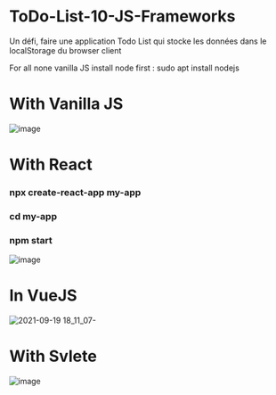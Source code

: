 # ToDo-List-10-JS-Frameworks
Un défi, faire une application Todo List qui stocke les données dans le localStorage du browser client

For all none vanilla JS install node first :  sudo apt install nodejs

# With Vanilla JS
![image](https://user-images.githubusercontent.com/65620947/133935687-fd6a2b34-ee5c-4399-8331-40ade49652ec.png)

# With React
### npx create-react-app my-app
### cd my-app
### npm start
![image](https://user-images.githubusercontent.com/65620947/133935749-0db68f49-7bfa-403f-a656-2c386b8b4277.png)

# In VueJS
 
![2021-09-19 18_11_07-](https://user-images.githubusercontent.com/65620947/133934935-6779dfe7-7491-4a21-a2ca-942109ab561a.png)

# With Svlete
![image](https://user-images.githubusercontent.com/65620947/133935617-d58f6e8d-ae67-40d2-9bf8-e72006c115b5.png)
